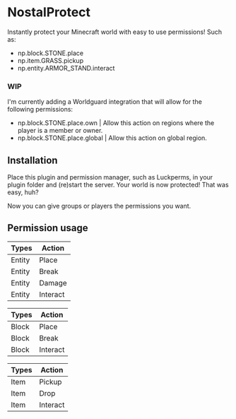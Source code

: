 # NostalProtect
 Instantly protect your Minecraft world with easy to use permissions! Such as:
 
 - np.block.STONE.place
 - np.item.GRASS.pickup
 - np.entity.ARMOR_STAND.interact
 
 ### WIP
 
 I'm currently adding a Worldguard integration that will allow for the following permissions:
 
 - np.block.STONE.place.own  | Allow this action on regions where the player is a member or owner.
 - np.block.STONE.place.global | Allow this action on global region.

## Installation
Place this plugin and permission manager, such as Luckperms, in your plugin folder and (re)start the server. Your world is now protected! That was easy, huh?

Now you can give groups or players the permissions you want.

## Permission usage

| Types  | Action   |
|--------|----------|
| Entity | Place    |
| Entity | Break    |
| Entity | Damage   |
| Entity | Interact |

| Types  | Action   |
|--------|----------|
| Block  | Place    |
| Block  | Break    |
| Block  | Interact |


| Types  | Action   |
|--------|----------|
| Item   | Pickup   |
| Item   | Drop     |
| Item   | Interact |
